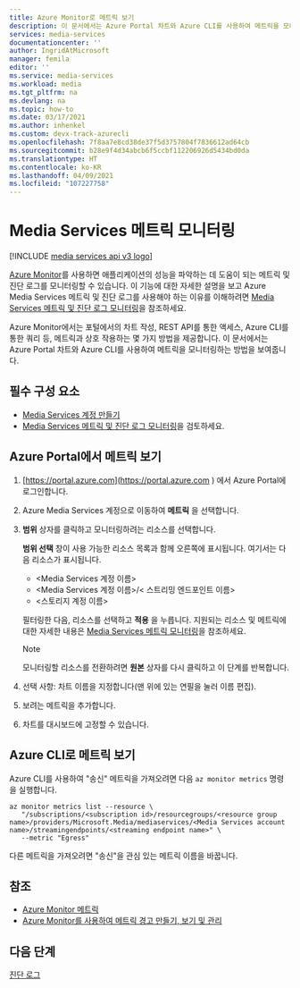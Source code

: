 ```yaml
---
title: Azure Monitor로 메트릭 보기
description: 이 문서에서는 Azure Portal 차트와 Azure CLI를 사용하여 메트릭을 모니터링하는 방법을 보여줍니다.
services: media-services
documentationcenter: ''
author: IngridAtMicrosoft
manager: femila
editor: ''
ms.service: media-services
ms.workload: media
ms.tgt_pltfrm: na
ms.devlang: na
ms.topic: how-to
ms.date: 03/17/2021
ms.author: inhenkel
ms.custom: devx-track-azurecli
ms.openlocfilehash: 7f8aa7e8cd38de37f5d3757804f7836612ad64cb
ms.sourcegitcommit: b28e9f4d34abcb6f5ccbf112206926d5434bd0da
ms.translationtype: HT
ms.contentlocale: ko-KR
ms.lasthandoff: 04/09/2021
ms.locfileid: "107227758"
---
```

# <a name="monitor-media-services-metrics"></a>Media Services 메트릭 모니터링

[!INCLUDE [media services api v3 logo](../includes/v3-hr.md)]

[Azure Monitor](/azure/azure-monitor/overview)를 사용하면 애플리케이션의 성능을 파악하는 데 도움이 되는 메트릭 및 진단 로그를 모니터링할 수 있습니다. 이 기능에 대한 자세한 설명을 보고 Azure Media Services 메트릭 및 진단 로그를 사용해야 하는 이유를 이해하려면 [Media Services 메트릭 및 진단 로그 모니터링](monitor-media-services-data-reference.md)을 참조하세요.

Azure Monitor에서는 포털에서의 차트 작성, REST API를 통한 액세스, Azure CLI를 통한 쿼리 등, 메트릭과 상호 작용하는 몇 가지 방법을 제공합니다. 이 문서에서는 Azure Portal 차트와 Azure CLI를 사용하여 메트릭을 모니터링하는 방법을 보여줍니다.

## <a name="prerequisites"></a>필수 구성 요소

- [Media Services 계정 만들기](../account-create-how-to.md)
- [Media Services 메트릭 및 진단 로그 모니터링](monitor-media-services-data-reference.md)을 검토하세요.

## <a name="view-metrics-in-azure-portal"></a>Azure Portal에서 메트릭 보기

1. [https://portal.azure.com](https://portal.azure.com ) 에서 Azure Portal에 로그인합니다.
1. Azure Media Services 계정으로 이동하여 **메트릭** 을 선택합니다.
1. **범위** 상자를 클릭하고 모니터링하려는 리소스를 선택합니다.

    **범위 선택** 창이 사용 가능한 리소스 목록과 함께 오른쪽에 표시됩니다. 여기서는 다음 리소스가 표시됩니다.

    * &lt;Media Services 계정 이름&gt;
    * &lt;Media Services 계정 이름&gt;/&lt; 스트리밍 엔드포인트 이름&gt;
    * &lt;스토리지 계정 이름&gt;

    필터링한 다음, 리소스를 선택하고 **적용** 을 누릅니다. 지원되는 리소스 및 메트릭에 대한 자세한 내용은 [Media Services 메트릭 모니터링](monitor-media-services-data-reference.md)을 참조하세요.

    > [!NOTE]
    > 모니터링할 리소스를 전환하려면 **원본** 상자를 다시 클릭하고 이 단계를 반복합니다.

1. 선택 사항: 차트 이름을 지정합니다(맨 위에 있는 연필을 눌러 이름 편집).
1. 보려는 메트릭을 추가합니다.
1. 차트를 대시보드에 고정할 수 있습니다.

## <a name="view-metrics-with-azure-cli"></a>Azure CLI로 메트릭 보기

Azure CLI를 사용하여 "송신" 메트릭을 가져오려면 다음 `az monitor metrics` 명령을 실행합니다.

```azurecli-interactive
az monitor metrics list --resource \
   "/subscriptions/<subscription id>/resourcegroups/<resource group name>/providers/Microsoft.Media/mediaservices/<Media Services account name>/streamingendpoints/<streaming endpoint name>" \
   --metric "Egress"
```

다른 메트릭을 가져오려면 "송신"을 관심 있는 메트릭 이름을 바꿉니다.

## <a name="see-also"></a>참조

- [Azure Monitor 메트릭](/azure/azure-monitor/data-platform)
- [Azure Monitor를 사용하여 메트릭 경고 만들기, 보기 및 관리](/azure/azure-monitor/alerts/alerts-metric)

## <a name="next-steps"></a>다음 단계

[진단 로그](../media-services-diagnostic-logs-howto.md)
